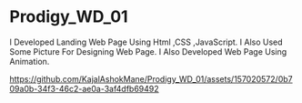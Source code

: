 # Prodigy_WD_01
I Developed Landing Web Page Using Html ,CSS ,JavaScript.
I Also Used Some Picture For Designing Web Page.
I Also Developed Web Page Using Animation.


https://github.com/KajalAshokMane/Prodigy_WD_01/assets/157020572/0b709a0b-34f3-46c2-ae0a-3af4dfb69492

